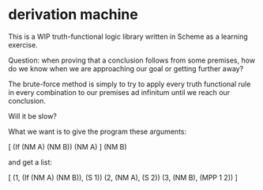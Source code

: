 # derivation machine

This is a WIP truth-functional logic library written in Scheme as a learning exercise.

Question: when proving that a conclusion follows from some premises, how do we know when we are approaching our goal or getting further away?

The brute-force method is simply to try to apply every truth functional rule in every combination to our premises ad infinitum until we reach our conclusion.

Will it be slow?

What we want is to give the program these arguments:

[
  (If (NM A) (NM B))
  (NM A)
] (NM B)

and get a list:

[
  (1, (If (NM A) (NM B)), (S 1))
  (2, (NM A), (S 2))
  (3, (NM B), (MPP 1 2))
]

